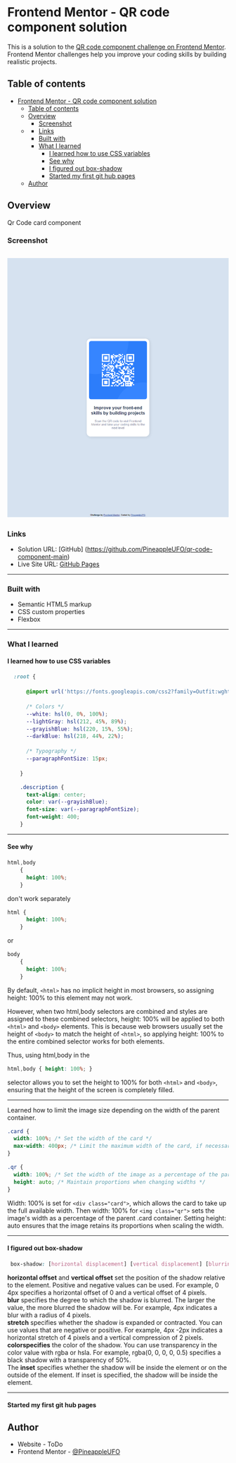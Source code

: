 # Frontend Mentor - QR code component solution

This is a solution to the [QR code component challenge on Frontend Mentor](https://www.frontendmentor.io/challenges/qr-code-component-iux_sIO_H). Frontend Mentor challenges help you improve your coding skills by building realistic projects. 

## Table of contents

- [Frontend Mentor - QR code component solution](#frontend-mentor---qr-code-component-solution)
  - [Table of contents](#table-of-contents)
  - [Overview](#overview)
    - [Screenshot](#screenshot)
  - [](#)
    - [Links](#links)
    - [Built with](#built-with)
    - [What I learned](#what-i-learned)
      - [I learned how to use CSS variables](#i-learned-how-to-use-css-variables)
      - [See why](#see-why)
      - [I figured out box-shadow](#i-figured-out-box-shadow)
      - [Started my first git hub pages](#started-my-first-git-hub-pages)
  - [Author](#author)

## Overview
Qr Code card component

### Screenshot

![Result](./images/image.png)
---
### Links

- Solution URL: [GitHub] (https://github.com/PineappleUFO/qr-code-component-main)
- Live Site URL: [GitHub Pages](https://pineappleufo.github.io/qr-code-component-main/)
---
### Built with

- Semantic HTML5 markup
- CSS custom properties
- Flexbox
---
### What I learned

#### I learned how to use CSS variables

```css
  :root {

      @import url('https://fonts.googleapis.com/css2?family=Outfit:wght@400;700&display=swap');

      /* Colors */
      --white: hsl(0, 0%, 100%);
      --lightGray: hsl(212, 45%, 89%);
      --grayishBlue: hsl(220, 15%, 55%);
      --darkBlue: hsl(218, 44%, 22%);

      /* Typography */
      --paragraphFontSize: 15px;

    }

```

```css
    .description {
      text-align: center;
      color: var(--grayishBlue);
      font-size: var(--paragraphFontSize);
      font-weight: 400;
    }
```
---

#### See why 
```css 
html,body
    {
      height: 100%;
    }  
```
don't work separately 
```css 
html {
      height: 100%;
    }  
```
or   
```css 
body
    {
      height: 100%;
    }  
```

By default, ```<html>``` has no implicit height in most browsers, so assigning height: 100% to this element may not work.

However, when two html,body selectors are combined and styles are assigned to these combined selectors, height: 100% will be applied to both ```<html>``` and ```<body>``` elements. This is because web browsers usually set the height of ```<body>``` to match the height of ```<html>```, so applying height: 100% to the entire combined selector works for both elements.

Thus, using html,body in the 
```css 
html,body { height: 100%; }
``` 
selector allows you to set the height to 100% for both ```<html>``` and ```<body>```, ensuring that the height of the screen is completely filled.

---

Learned how to limit the image size depending on the width of the parent container.
```css
.card {
  width: 100%; /* Set the width of the card */
  max-width: 400px; /* Limit the maximum width of the card, if necessary */
}
```

```css
.qr {
  width: 100%; /* Set the width of the image as a percentage of the parent container */
  height: auto; /* Maintain proportions when changing widths */
}
```

 Width: 100% is set for ```<div class="card">```, which allows the card to take up the full available width. Then width: 100% for ```<img class="qr">``` sets the image's width as a percentage of the parent .card container. Setting height: auto ensures that the image retains its proportions when scaling the width.

 ---

 #### I figured out box-shadow
```css
 box-shadow: [horizontal displacement] [vertical displacement] [blurring] [stretching] [color] [inset];
```
**horizontal offset** and **vertical offset** set the position of the shadow relative to the element. Positive and negative values can be used. For example, 0 4px specifies a horizontal offset of 0 and a vertical offset of 4 pixels.  
**blur** specifies the degree to which the shadow is blurred. The larger the value, the more blurred the shadow will be. For example, 4px indicates a blur with a radius of 4 pixels.  
**stretch** specifies whether the shadow is expanded or contracted. You can use values that are negative or positive. For example, 4px -2px indicates a horizontal stretch of 4 pixels and a vertical compression of 2 pixels.  
**colorspecifies** the color of the shadow. You can use transparency in the color value with rgba or hsla. For example, rgba(0, 0, 0, 0, 0.5) specifies a black shadow with a transparency of 50%.  
The **inset** specifies whether the shadow will be inside the element or on the outside of the element. If inset is specified, the shadow will be inside the element.

---

#### Started my first git hub pages 

## Author

- Website - ToDo
- Frontend Mentor - [@PineappleUFO](https://www.frontendmentor.io/profile/PineappleUFO)

